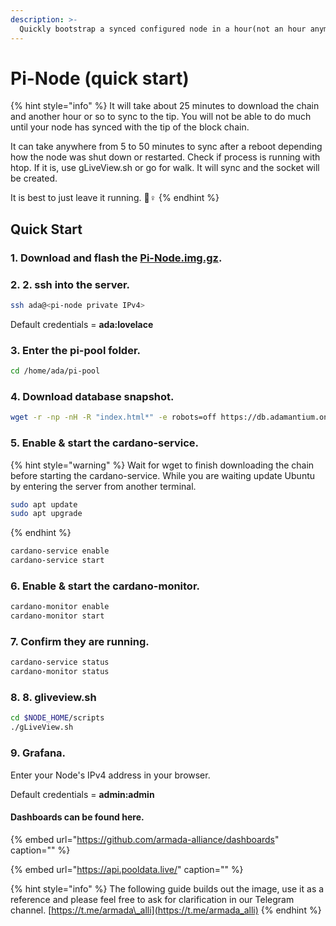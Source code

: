 ```yaml
---
description: >-
  Quickly bootstrap a synced configured node in a hour(not an hour anymore 1.29)!
---
```


# Pi-Node \(quick start\)

{% hint style="info" %}
It will take about 25 minutes to download the chain and another hour or so to sync to the tip. You will not be able to do much until your node has synced with the tip of the block chain.

It can take anywhere from 5 to 50 minutes to sync after a reboot depending how the node was shut down or restarted. Check if process is running with htop. If it is, use gLiveView.sh or go for walk. It will sync and the socket will be created.

It is best to just leave it running. 🏃♀
{% endhint %}

## Quick Start

### **1. Download and flash the** [**Pi-Node.img.gz**](https://db.adamantium.online/Pi-Node.img.gz)**.**

### 2. 2. ssh into the server.

```bash
ssh ada@<pi-node private IPv4>
```

Default credentials = **ada:lovelace**

### 3. Enter the pi-pool folder.

```bash
cd /home/ada/pi-pool
```

### 4. Download database snapshot.

```bash
wget -r -np -nH -R "index.html*" -e robots=off https://db.adamantium.online/db/
```

### 5. Enable & start the cardano-service.

{% hint style="warning" %}
Wait for wget to finish downloading the chain before starting the cardano-service. While you are waiting update Ubuntu by entering the server from another terminal.

```bash
sudo apt update
sudo apt upgrade
```
{% endhint %}

```bash
cardano-service enable
cardano-service start
```

### 6. Enable & start the cardano-monitor.

```bash
cardano-monitor enable
cardano-monitor start
```

### 7. Confirm they are running.

```bash
cardano-service status
cardano-monitor status
```

### 8. 8. gliveview.sh

```bash
cd $NODE_HOME/scripts
./gLiveView.sh
```

### 9. Grafana.

Enter your Node's IPv4 address in your browser.

Default credentials = **admin:admin**

#### Dashboards can be found here.

{% embed url="https://github.com/armada-alliance/dashboards" caption="" %}

{% embed url="https://api.pooldata.live/" caption="" %}

{% hint style="info" %}
The following guide builds out the image, use it as a reference and please feel free to ask for clarification in our Telegram channel. [https://t.me/armada\_alli](https://t.me/armada_alli)
{% endhint %}

